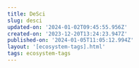 ```yaml
---
title: DeSci
slug: desci
updated-on: '2024-01-02T09:45:55.956Z'
created-on: '2023-12-20T13:24:23.947Z'
published-on: '2024-01-05T11:05:12.994Z'
layout: '[ecosystem-tags].html'
tags: ecosystem-tags
---
```



